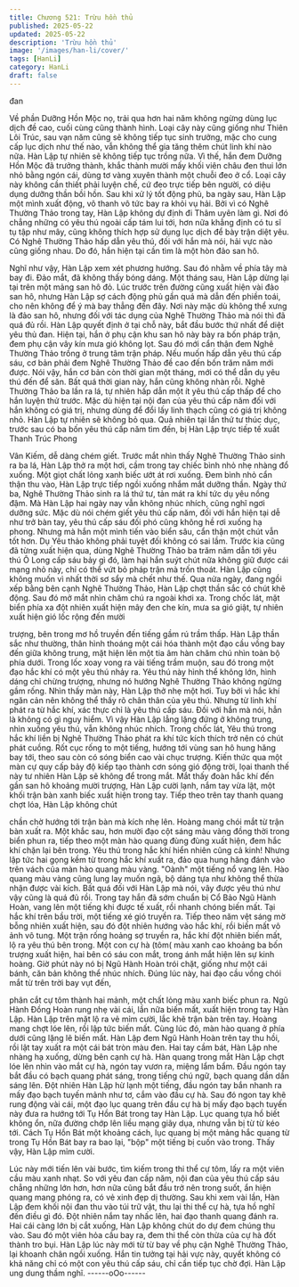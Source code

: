 ```yaml
---
title: Chương 521: Trừu hồn thủ
published: 2025-05-22
updated: 2025-05-22
description: 'Trừu hồn thủ'
image: '/images/han-li/cover/'
tags: [HanLi]
category: HanLi
draft: false
---
```


đan

Về phần Dưỡng Hồn Mộc nọ, trải qua hơn hai năm không ngừng
dùng lục dịch đề cao, cuối cùng cũng thành hình.
Loại cây này cũng giống như Thiên Lôi Trúc, sau vạn năm cũng
sẽ không tiếp tục sinh trưởng, mặc cho cung cấp lục dịch như thế
nào, vẫn không thể gia tăng thêm chút linh khí nào nữa.
Hàn Lập tự nhiên sẽ không tiếp tục trồng nữa.
Vì thế, hắn đem Dưỡng Hồn Mộc đã trưởng thành, khắc thành
mười mấy khối viên châu đen thui lớn nhỏ bằng ngón cái, dùng tơ
vàng xuyên thành một chuỗi đeo ở cổ.
Loại cây này không cần thiết phải luyện chế, cứ đeo trực tiếp bên
người, có diệu dụng dưỡng thần bồi hồn.
Sau khi xử lý tốt động phủ, ba ngày sau, Hàn Lập một mình xuất
động, vô thanh vô tức bay ra khỏi vụ hải.
Bởi vì có Nghê Thường Thảo trong tay, Hàn Lập không dự định đi
Thâm uyên làm gì.
Nơi đó chẳng những có yêu thú ngoài cấp tám lui tới, hơn nữa
khẳng định có tu sĩ tụ tập như mây, cũng không thích hợp sử
dụng lục dịch để bày trận diệt yêu.
Có Nghê Thường Thảo hấp dẫn yêu thú, đối với hắn mà nói, hải
vực nào cũng giống nhau.
Do đó, hắn hiện tại cần tìm là một hòn đảo san hô.

Nghĩ như vậy, Hàn Lập xem xét phương hướng. Sau đó nhằm về
phía tây mà bay đi.
Đảo mắt, đã không thấy bóng dáng.
Một tháng sau, Hàn Lập dừng lại tại trên một mảng san hô đỏ.
Lúc trước trên đường cũng xuất hiện vài đảo san hô, nhưng Hàn
Lập sợ cách động phủ gần quá mà dẫn đến phiền toái, cho nên
không để ý mà bay thẳng đến đây.
Nơi này mặc dù không thể xưng là đảo san hô, nhưng đối với tác
dụng của Nghê Thường Thảo mà nói thì đã quá đủ rồi.
Hàn Lập quyết định ở tại chỗ này, bắt đầu bước thứ nhất để diệt
yêu thủ đan.
Hiện tại, hắn ở phụ cận khu san hô này bày ra bốn pháp trận,
đem phụ cận vây kín mưa gió không lọt. Sau đó mới cẩn thận
đem Nghê Thường Thảo trồng ở trung tâm trận pháp.
Nếu muốn hấp dẫn yêu thú cấp sáu, cơ bản phải đem Nghê
Thường Thảo đề cao đến bốn trăm năm mới được.
Nói vậy, hắn cơ bản còn thời gian một tháng, mới có thể dẫn dụ
yêu thú đến để săn.
Bất quá thời gian này, hắn cũng không nhàn rỗi.
Nghê Thường Thảo ba lần ra lá, tự nhiên hấp dẫn một ít yêu thú
cấp thấp để cho hắn luyện thử trước.
Mặc dù hiện tại nội đan của yêu thú cấp năm đối với hắn không
có giá trị, nhưng dùng để đổi lấy linh thạch cũng có giá trị không
nhỏ.
Hàn Lập tự nhiên sẽ không bỏ qua.
Quả nhiên tại lần thứ tư thúc dục, trước sau có ba bốn yêu thú
cấp năm tìm đến, bị Hàn Lập trực tiếp tế xuất Thanh Trúc Phong

Vân Kiếm, dễ dàng chém giết.
Trước mắt nhìn thấy Nghê Thường Thảo sinh ra ba lá, Hàn Lập
thở ra một hơi, cầm trong tay chiếc bình nhỏ nhẹ nhàng đổ
xuống.
Một giọt chất lỏng xanh biếc ướt át rơi xuống.
Đem bình nhỏ cẩn thận thu vào, Hàn Lập trực tiếp ngồi xuống
nhắm mắt dưỡng thần.
Ngày thứ ba, Nghê Thường Thảo sinh ra lá thứ tư, tản mát ra khí
tức dụ yêu nồng đậm.
Mà Hàn Lập hai ngày nay vẫn không nhúc nhích, cũng nghĩ ngơi
dưỡng sức.
Mặc dù nói chém giết yêu thú cấp năm, đối với hắn hiện tại dễ
như trở bàn tay, yêu thú cấp sáu đối phó cũng không hề rơi xuống
hạ phong.
Nhưng mà hắn một mình tiến vào biển sâu, cẩn thận một chút vẫn
tốt hơn.
Dụ Yêu thảo không phải tuyệt đối không có sai lầm.
Trước kia cũng đã từng xuất hiện qua, dùng Nghê Thường Thảo
ba trăm năm dẫn tới yêu thú Ô Long cấp sáu bảy gì đó, làm hại
hắn suýt chút nữa không giữ được cái mạng nhỏ này, chỉ có thể
vứt bỏ pháp trận mà trốn thoát.
Hàn Lập cũng không muốn vì nhất thời sơ sẩy mà chết như thế.
Qua nửa ngày, đang ngồi xếp bằng bên cạnh Nghê Thường
Thảo, Hàn Lập chợt thần sắc có chút khẽ động.
Sau đó mở mắt nhìn chăm chú ra ngoài khơi xa.
Trong chốc lát, mặt biển phía xa đột nhiên xuất hiện mây đen che
kín, mưa sa gió giật, tự nhiên xuất hiện gió lốc rộng đến mười

trượng, bên trong mơ hồ truyền đến tiếng gầm rú trầm thấp.
Hàn Lập thần sắc như thường, thân hình thoáng một cái hóa
thành một đạo cầu vồng bay đến giữa không trung, mặt hiện lên
một tia âm hàn chăm chú nhìn toàn bộ phía dưới.
Trong lốc xoay vong ra vài tiếng trầm muộn, sau đó trong một đạo
hắc khí có một yêu thú nhảy ra.
Yêu thú này hình thể không lớn, hình dáng chỉ chừng trượng,
nhưng nó hướng Nghê Thường Thảo không ngừng gầm rống.
Nhìn thấy màn này, Hàn Lập thở nhẹ một hơi.
Tuy bởi vì hắc khí ngăn cản nên không thể thấy rõ chân thân của
yêu thú.
Nhưng từ linh khí phát ra từ hắc khí, xác thực chỉ là yêu thú cấp
sáu.
Đối với hắn mà nói, hẳn là không có gì nguy hiểm.
Vì vậy Hàn Lập lẳng lặng đứng ở không trung, nhìn xuống yêu
thú, vẫn không nhúc nhích.
Trong chốc lát, Yêu thú trong hắc khí liền bị Nghê Thường Thảo
phát ra khí tức kích thích trở nên có chút phát cuồng.
Rốt cục rống to một tiếng, hướng tới vùng san hô hung hăng bay
tới, theo sau còn có sóng biển cao vài chục trượng.
Kiến thức qua một màn cự quy cấp bảy độ kiếp tạo thành cơn
sóng gió động trời, lọai thanh thế này tư nhiên Hàn Lập sẽ không
để trong mắt.
Mắt thấy đoàn hắc khí đến gần san hô khoảng mười trượng, Hàn
Lập cười lạnh, nắm tay vừa lật, một khối trận bàn xanh biếc xuất
hiện trong tay.
Tiếp theo trên tay thanh quang chợt lóa, Hàn Lập không chút

chần chờ hướng tới trận bàn mà kích nhẹ lên.
Hoàng mang chói mắt từ trận bàn xuất ra.
Một khắc sau, hơn mười đạo cột sáng màu vàng đồng thời trong
biển phun ra, tiếp theo một màn hào quang đùng đùng xuất hiện,
đem hắc khí chặn lại bên trong.
Yêu thú trong hắc khí hiển nhiên cũng cả kinh!
Nhưng lập tức hai gọng kềm từ trong hắc khí xuất ra, đảo qua
hung hăng đánh vào trên vách của màn hào quang màu vàng.
"Oành" một tiếng nổ vang lên.
Hào quang màu vàng cũng lung lay muốn ngã, bộ dáng tựa như
không thể thừa nhận được vài kích.
Bất quá đối với Hàn Lập mà nói, vây được yêu thú như vậy cũng
là quá đủ rồi.
Trong tay hắn đã sớm chuẩn bị Cổ Bảo Ngũ Hành Hoàn, vang lên
một tiếng khi được tế xuất, rồi nhanh chóng biến mất.
Tại hắc khí trên bầu trời, một tiếng xé gió truyền ra.
Tiếp theo năm vệt sáng mờ bỗng nhiên xuất hiện, sau đó đột
nhiên hướng vào hắc khí, rồi biến mất vô ảnh vô tung.
Một trận rống hoảng sợ truyền ra, hắc khí đột nhiên biến mất, lộ
ra yêu thú bên trong.
Một con cự hà (tôm( màu xanh cao khoảng ba bốn trượng xuất
hiện, hai bên có sáu con mắt, trong ánh mắt hiện lên sự kinh
hoàng.
Giờ phút này nó bị Ngũ Hành Hoàn trói chặt, giống như một cái
bánh, căn bản không thể nhúc nhích.
Đúng lúc này, hai đạo cầu vồng chói mắt từ trên trời bay vụt đến,

phân cắt cự tôm thành hai mảnh, một chất lỏng màu xanh biếc
phun ra.
Ngũ Hành Đồng Hoàn rung nhẹ vài cái, lần nữa biến mất, xuất
hiện trong tay Hàn Lập.
Hàn Lập trên mặt lộ ra vẻ mỉm cười, lắc khẽ trận bàn trên tay.
Hoàng mang chợt lóe lên, rồi lập tức biến mất.
Cùng lúc đó, màn hào quang ở phía dưới cũng lặng lẽ biến mất.
Hàn Lập đem Ngũ Hành Hoàn trên tay thu hồi, rồi lật tay xuất ra
một cái bát tròn màu đen.
Hai tay cầm bát, Hàn Lập nhe nhàng hạ xuống, dừng bên cạnh
cự hà.
Hàn quang trong mắt Hàn Lập chợt lóe lên nhìn vào mắt cự hà,
ngón tay vươn ra, miệng lẩm bẩm.
Đầu ngón tay bắt đầu có bạch quang phát sáng, trong tiếng chú
ngữ, bạch quang dần dần sáng lên.
Đột nhiên Hàn Lập hừ lạnh một tiếng, đầu ngón tay bắn nhanh ra
mấy đạo bạch tuyến mảnh như tơ, cắm vào đầu cự hà.
Sau đó ngon tay khẽ rung động vài cái, một đạo lục quang trên
đầu cự hà bị mấy đạo bạch tuyến này đưa ra hướng tới Tụ Hồn
Bát trong tay Hàn Lập.
Lục quang tựa hồ biết không ổn, nữa đường chớp lên liều mạng
giãy dụa, nhưng vẫn bị từ từ kéo tới.
Cách Tụ Hồn Bát một khoảng cách, lục quang bị một mảng hắc
quang từ trong Tụ Hồn Bát bay ra bao lại, "bộp" một tiếng bị cuốn
vào trong.
Thấy vậy, Hàn Lập mỉm cười.

Lúc này mới tiến lên vài bước, tìm kiếm trong thi thể cự tôm, lấy
ra một viên cầu màu xanh nhạt.
So với yêu đan cấp năm, nội đan của yêu thú cấp sáu chẳng
những lớn hơn, hơn nữa cũng bắt đầu trở nên trong suốt, ẩn hiện
quang mang phóng ra, có vẻ xinh đẹp dị thường.
Sau khi xem vài lần, Hàn Lập đem khối nội đan thu vào túi trữ vật,
thu lại thi thể cự hà, tựa hồ nghĩ đến điều gì đó.
Đột nhiên nắm tay nhấc lên, hai đạo thanh quang đánh ra.
Hai cái càng lớn bị cắt xuống, Hàn Lập không chút do dự đem
chúng thu vào.
Sau đó một viên hỏa cầu bay ra, đem thi thể còn thừa của cự hà
đốt thành tro bụi.
Hàn Lập lúc này mới từ từ bay về phụ cận Nghê Thường Thảo,
lại khoanh chân ngồi xuống.
Hắn tin tưởng tại hải vực này, quyết không có khả năng chỉ có
một con yêu thú cấp sáu, chỉ cần tiếp tục chờ đợi.
Hàn Lập ung dung thầm nghĩ.
------oOo------

